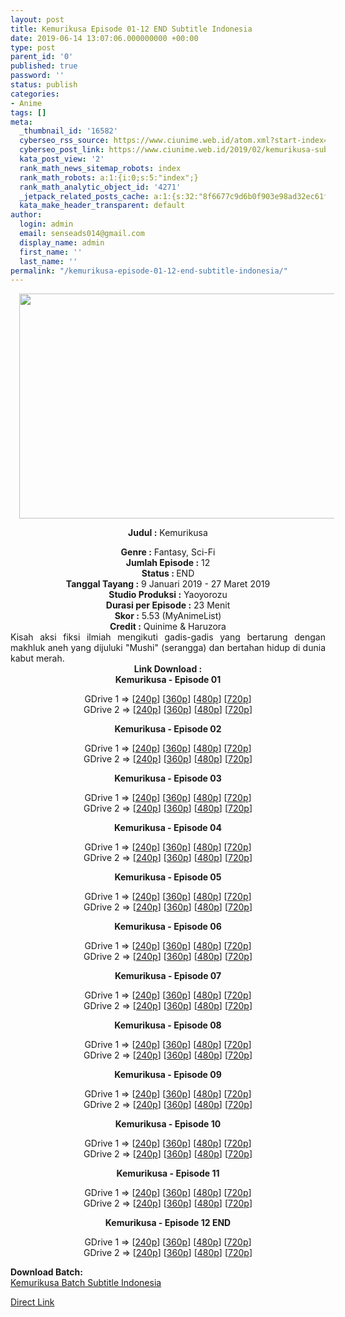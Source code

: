 ```yaml
---
layout: post
title: Kemurikusa Episode 01-12 END Subtitle Indonesia
date: 2019-06-14 13:07:06.000000000 +00:00
type: post
parent_id: '0'
published: true
password: ''
status: publish
categories:
- Anime
tags: []
meta:
  _thumbnail_id: '16582'
  cyberseo_rss_source: https://www.ciunime.web.id/atom.xml?start-index=3751&max-results=150
  cyberseo_post_link: https://www.ciunime.web.id/2019/02/kemurikusa-subtitle-indonesia.html
  kata_post_view: '2'
  rank_math_news_sitemap_robots: index
  rank_math_robots: a:1:{i:0;s:5:"index";}
  rank_math_analytic_object_id: '4271'
  _jetpack_related_posts_cache: a:1:{s:32:"8f6677c9d6b0f903e98ad32ec61f8deb";a:2:{s:7:"expires";i:1657930341;s:7:"payload";a:0:{}}}
  kata_make_header_transparent: default
author:
  login: admin
  email: senseads014@gmail.com
  display_name: admin
  first_name: ''
  last_name: ''
permalink: "/kemurikusa-episode-01-12-end-subtitle-indonesia/"
---
```

<div style="text-align: center;">
<div style="text-align: left;">
<div class="separator" style="clear: both; text-align: center;"><a href="https://2.bp.blogspot.com/-BC9rcHznFng/XFbqby3JyBI/AAAAAAAAJjg/bK-D3FSIy14KPRN67O4wqAaLacCFzkQwQCLcBGAs/s1600/Kemurikusa.jpg" imageanchor="1" style="margin-left: 1em; margin-right: 1em;"><img border="0" data-original-height="720" data-original-width="1280" height="360" src="{{ site.baseurl }}/assets/2019/06/Kemurikusa.jpg" width="640" /></a></div>
<p></div>
<p><b>Judul</b><b><b> </b>:</b> Kemurikusa</div>
<div style="text-align: center;"><b><b>Genre :</b></b> Fantasy, Sci-Fi</div>
<div style="text-align: center;"><b>Jumlah Episode :</b> 12<br /><b>Status : </b>END<br /><b>Tanggal Tayang :</b> 9 Januari 2019 - 27 Maret 2019<br /><b>Studio Produksi :</b> <b></b>Yaoyorozu<br /><b>Durasi per Episode :</b> 23 Menit</div>
<div style="text-align: center;"><b>Skor :</b> 5.53 (MyAnimeList)<br /><b>Credit :</b> <b></b>Quinime &amp; Haruzora</div>
<div style="text-align: center;"></div>
<div style="text-align: justify;">Kisah aksi fiksi ilmiah mengikuti gadis-gadis yang bertarung dengan makhluk aneh yang dijuluki "Mushi" (serangga) dan bertahan hidup di dunia kabut merah.</div>
<div style="text-align: justify;"></div>
<div style="text-align: justify;"></div>
<div style="text-align: center;"><b>Link Download :</b></div>
<div style="text-align: center;"><b>Kemurikusa - Episode 01</b></p>
<div style="text-align: center;">GDrive 1 =&gt; [<a href="http://wishes2.com/cdpGg" target="_blank" rel="noopener">240p</a>] [<a href="http://wishes2.com/WqlZ" target="_blank" rel="noopener">360p</a>] [<a href="http://wishes2.com/WNbs8" target="_blank" rel="noopener">480p</a>] [<a href="http://wishes2.com/wbqXs" target="_blank" rel="noopener">720p</a>]<br />GDrive 2 =&gt; [<a href="http://wishes2.com/72xz" target="_blank" rel="noopener">240p</a>] [<a href="http://wishes2.com/y5f3V" target="_blank" rel="noopener">360p</a>] [<a href="http://wishes2.com/UF4XH" target="_blank" rel="noopener">480p</a>] [<a href="http://wishes2.com/KmjdM" target="_blank" rel="noopener">720p</a>]</p>
<p><b>Kemurikusa - Episode 02</b></p>
<p>GDrive 1 =&gt; [<a href="http://wishes2.com/CUxT" target="_blank" rel="noopener">240p</a>] [<a href="http://wishes2.com/HAKs" target="_blank" rel="noopener">360p</a>] [<a href="http://wishes2.com/n6S9" target="_blank" rel="noopener">480p</a>] [<a href="http://wishes2.com/FGqh" target="_blank" rel="noopener">720p</a>]<br />GDrive 2 =&gt; [<a href="http://wishes2.com/YsnQ" target="_blank" rel="noopener">240p</a>] [<a href="http://wishes2.com/BBh7" target="_blank" rel="noopener">360p</a>] [<a href="http://wishes2.com/mlTEu" target="_blank" rel="noopener">480p</a>] [<a href="http://wishes2.com/D9NuS" target="_blank" rel="noopener">720p</a>]</p>
<p><b>Kemurikusa - Episode 03</b></p>
<div style="text-align: center;">GDrive 1 =&gt; [<a href="http://wishes2.com/bVKQt" target="_blank" rel="noopener">240p</a>] [<a href="http://wishes2.com/CKymI" target="_blank" rel="noopener">360p</a>] [<a href="http://wishes2.com/lm54" target="_blank" rel="noopener">480p</a>] [<a href="http://wishes2.com/9AquG" target="_blank" rel="noopener">720p</a>]<br />GDrive 2 =&gt; [<a href="http://wishes2.com/8X0p" target="_blank" rel="noopener">240p</a>] [<a href="http://wishes2.com/C6vz" target="_blank" rel="noopener">360p</a>] [<a href="http://wishes2.com/CR9Ie" target="_blank" rel="noopener">480p</a>] [<a href="http://wishes2.com/df6Wn" target="_blank" rel="noopener">720p</a>]</p>
<p><b>Kemurikusa - Episode 04</b></p>
<div style="text-align: center;">GDrive 1 =&gt; [<a href="http://wishes2.com/b731" target="_blank" rel="noopener">240p</a>] [<a href="http://wishes2.com/xcsNs" target="_blank" rel="noopener">360p</a>] [<a href="http://wishes2.com/OmumT" target="_blank" rel="noopener">480p</a>] [<a href="http://wishes2.com/ahX86" target="_blank" rel="noopener">720p</a>]<br />GDrive 2 =&gt; [<a href="http://wishes2.com/m5fB" target="_blank" rel="noopener">240p</a>] [<a href="http://wishes2.com/gLMW" target="_blank" rel="noopener">360p</a>] [<a href="http://wishes2.com/1baO" target="_blank" rel="noopener">480p</a>] [<a href="http://wishes2.com/9u9Q" target="_blank" rel="noopener">720p</a>]</p>
<p><b>Kemurikusa - Episode 05</b></p>
<div style="text-align: center;">GDrive 1 =&gt; [<a href="http://wishes2.com/VdE5W" target="_blank" rel="noopener">240p</a>] [<a href="http://wishes2.com/tjL7O" target="_blank" rel="noopener">360p</a>] [<a href="http://wishes2.com/opj0S" target="_blank" rel="noopener">480p</a>] [<a href="http://wishes2.com/veXNx" target="_blank" rel="noopener">720p</a>]<br />GDrive 2 =&gt; [<a href="http://wishes2.com/L9Xw" target="_blank" rel="noopener">240p</a>] [<a href="http://wishes2.com/Q0EC" target="_blank" rel="noopener">360p</a>] [<a href="http://wishes2.com/3Dwn" target="_blank" rel="noopener">480p</a>] [<a href="http://wishes2.com/IQhW" target="_blank" rel="noopener">720p</a>]</p>
<p><b>Kemurikusa - Episode 06</b></p>
<div style="text-align: center;">GDrive 1 =&gt; [<a href="https://wishes2.com/qYcH" target="_blank" rel="noopener">240p</a>] [<a href="https://wishes2.com/Rh2j" target="_blank" rel="noopener">360p</a>] [<a href="https://wishes2.com/bFTd" target="_blank" rel="noopener">480p</a>] [<a href="https://wishes2.com/EsHr" target="_blank" rel="noopener">720p</a>]<br />GDrive 2 =&gt; [<a href="https://wishes2.com/mZgF" target="_blank" rel="noopener">240p</a>] [<a href="https://wishes2.com/dMThl" target="_blank" rel="noopener">360p</a>] [<a href="https://wishes2.com/OOhib" target="_blank" rel="noopener">480p</a>] [<a href="https://wishes2.com/qQqQ0" target="_blank" rel="noopener">720p</a>]</p>
<p><b>Kemurikusa - Episode 07</b></p>
<div style="text-align: center;">GDrive 1 =&gt; [<a href="https://wishes2.com/rBpEr" target="_blank" rel="noopener">240p</a>] [<a href="https://wishes2.com/KFECU" target="_blank" rel="noopener">360p</a>] [<a href="https://wishes2.com/cjoR" target="_blank" rel="noopener">480p</a>] [<a href="https://wishes2.com/Qayh" target="_blank" rel="noopener">720p</a>]<br />GDrive 2 =&gt; [<a href="https://wishes2.com/hnpMd" target="_blank" rel="noopener">240p</a>] [<a href="https://wishes2.com/Uxkw" target="_blank" rel="noopener">360p</a>] [<a href="https://wishes2.com/yBdcs" target="_blank" rel="noopener">480p</a>] [<a href="https://wishes2.com/qN8F" target="_blank" rel="noopener">720p</a>]</p>
<p><b>Kemurikusa - Episode 08</b></p>
<div style="text-align: center;">GDrive 1 =&gt; [<a href="https://wishes2.com/SWHBw" target="_blank" rel="noopener">240p</a>] [<a href="https://wishes2.com/SKpl8" target="_blank" rel="noopener">360p</a>] [<a href="https://wishes2.com/iStFU" target="_blank" rel="noopener">480p</a>] [<a href="https://wishes2.com/sGvWx" target="_blank" rel="noopener">720p</a>]<br />GDrive 2 =&gt; [<a href="https://wishes2.com/2jMtB" target="_blank" rel="noopener">240p</a>] [<a href="https://wishes2.com/f9nn" target="_blank" rel="noopener">360p</a>] [<a href="https://wishes2.com/3vbZy" target="_blank" rel="noopener">480p</a>] [<a href="https://wishes2.com/u88H3" target="_blank" rel="noopener">720p</a>]</p>
<p><b>Kemurikusa - Episode 09</b></p>
<div style="text-align: center;">GDrive 1 =&gt; [<a href="https://wishes2.com/ScKz" target="_blank" rel="noopener">240p</a>] [<a href="https://wishes2.com/Fylpb" target="_blank" rel="noopener">360p</a>] [<a href="https://wishes2.com/e5Afw" target="_blank" rel="noopener">480p</a>] [<a href="https://wishes2.com/Owzl" target="_blank" rel="noopener">720p</a>]<br />GDrive 2 =&gt; [<a href="https://wishes2.com/swEM" target="_blank" rel="noopener">240p</a>] [<a href="https://wishes2.com/1p6jJ" target="_blank" rel="noopener">360p</a>] [<a href="https://wishes2.com/BuLl" target="_blank" rel="noopener">480p</a>] [<a href="https://wishes2.com/m9i9" target="_blank" rel="noopener">720p</a>]</p>
<p><b>Kemurikusa - Episode 10</b></p>
<div style="text-align: center;">GDrive 1 =&gt; [<a href="https://wishes2.com/syDtD" target="_blank" rel="noopener">240p</a>] [<a href="https://wishes2.com/U3LRq" target="_blank" rel="noopener">360p</a>] [<a href="https://wishes2.com/zqGiR" target="_blank" rel="noopener">480p</a>] [<a href="https://wishes2.com/GG0S6" target="_blank" rel="noopener">720p</a>]<br />GDrive 2 =&gt; [<a href="https://wishes2.com/zmmoM" target="_blank" rel="noopener">240p</a>] [<a href="https://wishes2.com/DOb0V" target="_blank" rel="noopener">360p</a>] [<a href="https://wishes2.com/asQLl" target="_blank" rel="noopener">480p</a>] [<a href="https://wishes2.com/QZKds" target="_blank" rel="noopener">720p</a>]</p>
<p><b>Kemurikusa - Episode 11</b></p>
<div style="text-align: center;">GDrive 1 =&gt; [<a href="https://wishes2.com/capfh" target="_blank" rel="noopener">240p</a>] [<a href="https://wishes2.com/QIknP" target="_blank" rel="noopener">360p</a>] [<a href="https://wishes2.com/N8fSA" target="_blank" rel="noopener">480p</a>] [<a href="https://wishes2.com/oYWuL" target="_blank" rel="noopener">720p</a>]<br />GDrive 2 =&gt; [<a href="https://wishes2.com/wKzGR" target="_blank" rel="noopener">240p</a>] [<a href="https://wishes2.com/rV8cD" target="_blank" rel="noopener">360p</a>] [<a href="https://wishes2.com/E5e3P" target="_blank" rel="noopener">480p</a>] [<a href="https://wishes2.com/kS0SG" target="_blank" rel="noopener">720p</a>]</p>
<p><b>Kemurikusa - Episode 12 END</b></p>
<div style="text-align: center;">GDrive 1 =&gt; [<a href="https://wishes2.com/ZPTBp" target="_blank" rel="noopener">240p</a>] [<a href="https://wishes2.com/3d6f" target="_blank" rel="noopener">360p</a>] [<a href="https://wishes2.com/1UKxB" target="_blank" rel="noopener">480p</a>] [<a href="https://wishes2.com/Olkba" target="_blank" rel="noopener">720p</a>]<br />GDrive 2 =&gt; [<a href="https://wishes2.com/AX5b" target="_blank" rel="noopener">240p</a>] [<a href="https://wishes2.com/A37n" target="_blank" rel="noopener">360p</a>] [<a href="https://wishes2.com/vvk8d" target="_blank" rel="noopener">480p</a>] [<a href="https://wishes2.com/1Fqy" target="_blank" rel="noopener">720p</a>]</p>
<div style="text-align: left;"><b>Download Batch:</b></div>
<div style="text-align: left;"></div>
<div style="text-align: left;"><a href="https://www.ciunime.com/2019/04/kemurikusa-episode-01-12-end-batch.html" target="_blank" rel="noopener">Kemurikusa Batch Subtitle Indonesia</a></p>
</div>
</div>
</div>
</div>
</div>
</div>
</div>
</div>
</div>
</div>
</div>
</div>
</div>
<link rel="stylesheet" href="https://cdnjs.cloudflare.com/ajax/libs/font-awesome/4.7.0/css/font-awesome.min.css" />
<div class="divbtn"> <a href="https://handymansurrender.com/fihup8buzv?key=94550f7ce39444073321dde3b8782f97" class="btn"><i class="fa fa-download"></i> Direct Link</a> </div>
